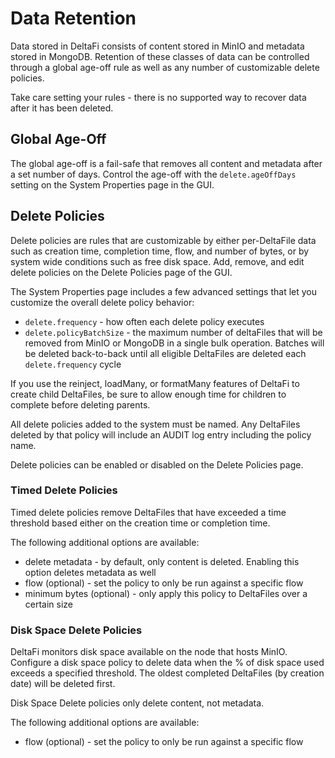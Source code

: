 # Data Retention

Data stored in DeltaFi consists of content stored in MinIO and metadata stored in MongoDB.
Retention of these classes of data can be controlled through a global age-off rule as well as any number of
customizable delete policies.

Take care setting your rules - there is no supported way to recover data after it has been deleted.

## Global Age-Off

The global age-off is a fail-safe that removes all content and metadata after a set number of days.
Control the age-off with the `delete.ageOffDays` setting on the System Properties page in the GUI.

## Delete Policies

Delete policies are rules that are customizable by either per-DeltaFile data such as creation time, completion time,
flow, and number of bytes, or by system wide conditions such as free disk space.
Add, remove, and edit delete policies on the Delete Policies page of the GUI.

The System Properties page includes a few advanced settings that let you customize the overall delete policy behavior:
- `delete.frequency` - how often each delete policy executes
- `delete.policyBatchSize` - the maximum number of deltaFiles that will be removed from MinIO or MongoDB in a single bulk operation. Batches will be deleted back-to-back until all eligible DeltaFiles are deleted each `delete.frequency` cycle

If you use the reinject, loadMany, or formatMany features of DeltaFi to create child DeltaFiles, be sure to allow enough time for children to complete before deleting parents.

All delete policies added to the system must be named. Any DeltaFiles deleted by that policy will include an AUDIT log entry including the policy name.

Delete policies can be enabled or disabled on the Delete Policies page.

### Timed Delete Policies

Timed delete policies remove DeltaFiles that have exceeded a time threshold based either on the creation time or completion time.

The following additional options are available:

* delete metadata - by default, only content is deleted. Enabling this option deletes metadata as well
* flow (optional) - set the policy to only be run against a specific flow 
* minimum bytes (optional) - only apply this policy to DeltaFiles over a certain size 

### Disk Space Delete Policies

DeltaFi monitors disk space available on the node that hosts MinIO.
Configure a disk space policy to delete data when the % of disk space used exceeds a specified threshold.
The oldest completed DeltaFiles (by creation date) will be deleted first.

Disk Space Delete policies only delete content, not metadata.

The following additional options are available:

* flow (optional) - set the policy to only be run against a specific flow